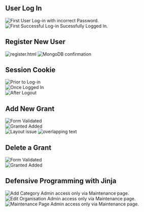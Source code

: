 ## User Log In  

![First User Log-in](static/images/testing/t-first-user-login-pattern-correct-but-incorrect-password-used.png) with incorrect Password.  
![First Successful Log-in](static/images/testing/t-first-user-login-pattern-username-password-correct-works-with-username.png) Sucessfully Logged In. 

## Register New User  
  
![register.html](static/images/testing/t-create-first-user-via-register-form.png)
![MongoDB confirmation](static/images/testing/t-first-user-via-register-form-successfully-entered-in-mongodb.png)  
    
## Session Cookie  
![Prior to Log-in](static/images/testing/t-first-user-login-no-session-cookie-prior-to-login.png)  
![Once Logged In](static/images/testing/t-first-user-login-session-cookie-after-to-login.png)  
![After Logout](static/images/testing/t-first-user-login-no-session-cookie-after-logout.png)  
  
## Add New Grant  
![Form Validated](static/images/testing/add-new-grant-validation-passed.png)  
![Granted Added](static/images/testing/add-new-grant-successfully-added-but-tabs-not-working-on-new-grant.png)  
![Layout issue](static/images/testing/add-new-grant-mobile-and-tablet-view-issues.png) 
![overlapping text](static/images/testing/add-new-grant-tab-issue-corected-but-text-overlapping.png) 
    
## Delete a Grant  
![Form Validated](static/images/testing/DeprecationWarning-remove-is-deprecated-Use-delete_one-or-delete_many-instead.png)  
![Granted Added](static/images/testing/add-new-grant-successfully-added-but-tabs-not-working-on-new-grant.png)     
  
## Defensive Programming with Jinja  
![Add Category](static/images/testing/add-category-page-not-authorised-message.png)  Admin access only via Maintenance page.
![Edit Organisation](static/images/testing/edit-organisation-page-not-authorised-message.png) Admin access only via Maintenance page.
![Maintenance Page](static/images/testing/Maintenance-page-not-authorised-message.png) Admin access only via Maintenance page.
